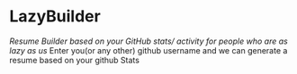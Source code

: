 # LazyBuilder
_Resume Builder based on your GitHub stats/ activity for people who are as lazy as us_
Enter you(or any other) github username and we can generate a resume based on your github Stats
